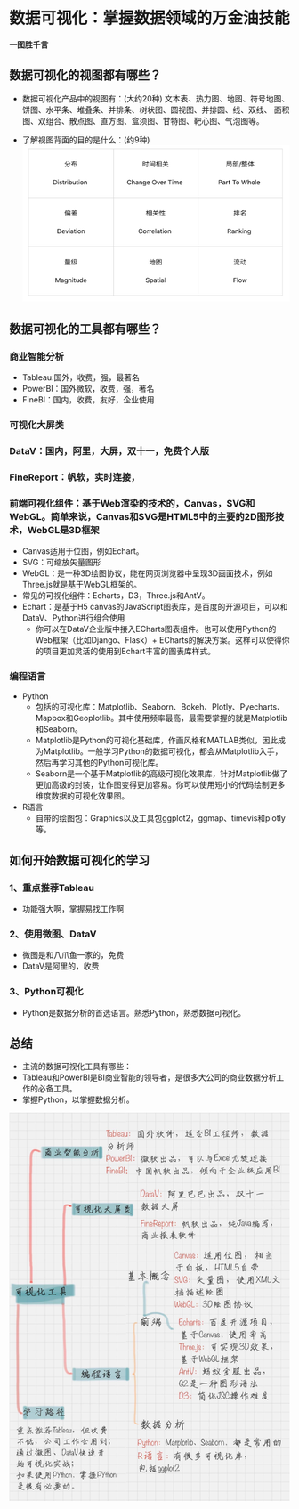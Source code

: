 # 数据可视化：掌握数据领域的万金油技能

**一图胜千言**

## 数据可视化的视图都有哪些？
- 数据可视化产品中的视图有：(大约20种)
文本表、热力图、地图、符号地图、饼图、水平条、堆叠条、并排条、树状图、圆视图、并排圆、线、双线、
面积图、双组合、散点图、直方图、盒须图、甘特图、靶心图、气泡图等。

- 了解视图背面的目的是什么：(约9种)
![](视图作用.png)

## 数据可视化的工具都有哪些？

### 商业智能分析
- Tableau:国外，收费，强，最著名
- PowerBI：国外微软，收费，强，著名
- FineBI：国内，收费，友好，企业使用
### 可视化大屏类

### DataV：国内，阿里，大屏，双十一，免费个人版

### FineReport：帆软，实时连接，

### 前端可视化组件：基于Web渲染的技术的，Canvas，SVG和WebGL。简单来说，Canvas和SVG是HTML5中的主要的2D图形技术，WebGL是3D框架

- Canvas适用于位图，例如Echart。
- SVG：可缩放矢量图形
- WebGL：是一种3D绘图协议，能在网页浏览器中呈现3D画面技术，例如Three.js就是基于WebGL框架的。
- 常见的可视化组件：Echarts，D3，Three.js和AntV。
- Echart：是基于H5 canvas的JavaScript图表库，是百度的开源项目，可以和DataV、Python进行组合使用
    - 你可以在DataV企业版中接入ECharts图表组件。也可以使用Python的Web框架（比如Django、Flask）+ ECharts的解决方案。这样可以使得你的项目更加灵活的使用到Echart丰富的图表库样式。



### 编程语言
- Python
    - 包括的可视化库：Matplotlib、Seaborn、Bokeh、Plotly、Pyecharts、Mapbox和Geoplotlib。其中使用频率最高，最需要掌握的就是Matplotlib和Seaborn。
    - Matplotlib是Python的可视化基础库，作画风格和MATLAB类似，因此成为Matplotlib。一般学习Python的数据可视化，都会从Matplotlib入手，然后再学习其他的Python可视化库。
    - Seaborn是一个基于Matplotlib的高级可视化效果库，针对Matplotlib做了更加高级的封装，让作图变得更加容易。你可以使用短小的代码绘制更多维度数据的可视化效果图。
- R语言
    - 自带的绘图包：Graphics以及工具包ggplot2，ggmap、timevis和plotly等。

## 如何开始数据可视化的学习

### 1、重点推荐Tableau
- 功能强大啊，掌握易找工作啊

### 2、使用微图、DataV
- 微图是和八爪鱼一家的，免费
- DataV是阿里的，收费

### 3、Python可视化
- Python是数据分析的首选语言。熟悉Python，熟悉数据可视化。

## 总结
- 主流的数据可视化工具有哪些：
- Tableau和PowerBI是BI商业智能的领导者，是很多大公司的商业数据分析工作的必备工具。
- 掌握Python，以掌握数据分析。

![](数据可视化.jpg)





